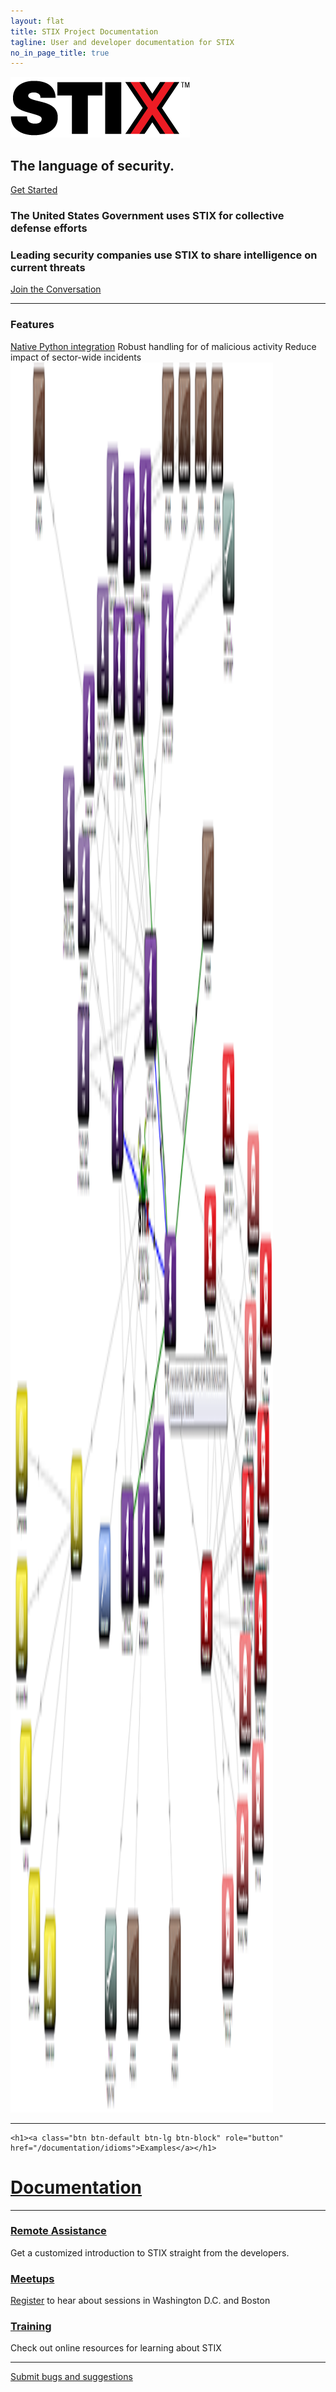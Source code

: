 ```yaml
---
layout: flat
title: STIX Project Documentation
tagline: User and developer documentation for STIX
no_in_page_title: true
---
```


<div class="row">

  <div class="col-md-6">
  <img src="/images/stix.gif" class="img-responsive" alt="stix logo">
  <h2>The language of security.</h2>
  <p><a class="btn btn-primary btn-lg " role="button" href="/getting-started">Get Started</a></p>
  </div>
<div class="col-md-6">
  <h3>The United States Government uses STIX for collective defense efforts</a> </h3>
  <h3>Leading security companies use STIX to share intelligence on current threats </h3>
  <p class="text-center"><a class="btn btn-primary btn-lg" role="button" href="http://stix.mitre.org/community/registration.html"> Join the Conversation</a></p>
  
  </div>
  
</div>

<hr />
<div class="row">


<div class="col-md-6" class="list-group">

<h3><strong>Features</strong></h3>
  <a class="list-group-item active" href="http://stix.readthedocs.org/en/latest/getting_started.html"> Native Python integration</a>
  <a class="list-group-item">Robust handling for  of malicious activity</a>
  <a class="list-group-item">Reduce impact of sector-wide incidents  </a>
</ul>
    
</div>

<div class="col-md-6">
<img src="/images/sample.png" class="img-responsive" style="width:420px;height:2800px":>
</div>


</div>


</div>

<hr />

<div class="row">
  <div class="col-md-6">
  
    <h1><a class="btn btn-default btn-lg btn-block" role="button" href="/documentation/idioms">Examples</a></h1>
  </div>
  

  <div class="col-md-6">
    <h1><a class="btn btn-default btn-lg btn-block" role="button" href="/documentation">Documentation</a></h1>
  </div>  
</div>  
  

<hr />


<div class="row">
    <div class="col-md-4">
      <h3 class="text-center"><a href= "mailto:stix-taxii@hq.dhs.gov?subject=STIX-Question">Remote Assistance</a></h3>
	  <div class="contact-icon">
		  <span class="glyphicon glyphicon-earphone">
		  </span>
	  </div>
      <p class="text-center"> Get a customized introduction to STIX straight from the developers.</p>
    </div>
    <div class="col-md-4">
      <h3 class="text-center"><a href="http://stix.mitre.org/community/registration.html">Meetups</a></h3>
	  <div class="contact-icon">
		  <span class="glyphicon glyphicon-user">
		  </span>
	  </div>
      <p class="text-center"><a href="http://stix.mitre.org/community/registration.html">Register</a> to hear about sessions in Washington D.C. and Boston</p>
      </div>
    <div class="col-md-4">
      <h3 class="text-center"><a href="http://stix.mitre.org/training/index.html">Training</a> </h3>
	  <div class="contact-icon">
		  <span class="glyphicon glyphicon-pencil">
		  </span>
	  </div>
	  <p class="text-center"> Check out online resources for learning about STIX </p>
    </div>
</div>


<hr />

<p class="lead text-center">
	<a class="btn btn-default btn-lg" href="https://github.com/STIXProject/stixproject.github.io/issues/new">Submit bugs and suggestions</a>
</p>
